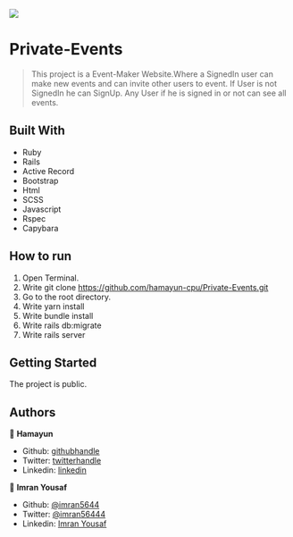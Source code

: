 ![](https://img.shields.io/badge/Microverse-blueviolet)

# Private-Events

> This project is a Event-Maker Website.Where a SignedIn user can make new events and can invite other users to event. If User is not SignedIn he can SignUp. Any User if he is signed in or not can see all events.

## Built With

- Ruby
- Rails
- Active Record
- Bootstrap
- Html
- SCSS
- Javascript
- Rspec
- Capybara

## How to run

1. Open Terminal.
2. Write git clone https://github.com/hamayun-cpu/Private-Events.git
3. Go to the root directory.
4. Write yarn install
5. Write bundle install
6. Write rails db:migrate
6. Write rails server

## Getting Started

The project is public.

## Authors

👤 **Hamayun**

- Github: [githubhandle](https://github.com/hamayun-cpu)
- Twitter: [twitterhandle](https://twitter.com/hamayun_waheed?s=09&fbclid=IwAR0rfO9cMDDeCX8LfXf4cCNQDrL4LpJ02Q2csWhcT-VtMQ0Cy9EgTB4Wq8E)
- Linkedin: [linkedin](https://www.linkedin.com/in/hamayun-waheed/)


👤 **Imran Yousaf** 

- Github: [@imran5644](https://github.com/imran5644)
- Twitter: [@imran56444](https://twitter.com/imran56444)
- Linkedin: [Imran Yousaf](https://www.linkedin.com/in/imran-yousaf5644/)
